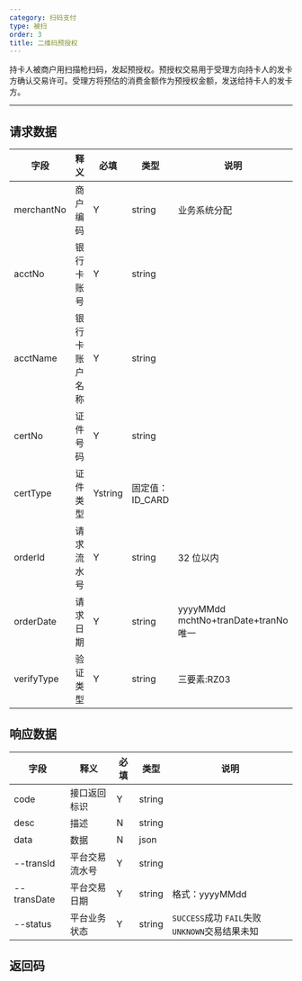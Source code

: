 ```yaml
---
category: 扫码支付
type: 被扫
order: 3
title: 二维码预授权
---
```


持卡人被商户用扫描枪扫码，发起预授权。预授权交易用于受理方向持卡人的发卡方确认交易许可。受理方将预估的消费金额作为预授权金额，发送给持卡人的发卡方。

---

## 请求数据

| 字段       | 释义           | 必填    | 类型            | 说明                                 |
| ---------- | -------------- | ------- | --------------- | ------------------------------------ |
| merchantNo | 商户编码       | Y       | string          | 业务系统分配                         |
| acctNo     | 银行卡账号     | Y       | string          |
| acctName   | 银行卡账户名称 | Y       | string          |
| certNo     | 证件号码       | Y       | string          |                                      |
| certType   | 证件类型       | Ystring | 固定值：ID_CARD |
| orderId    | 请求流水号     | Y       | string          | 32 位以内                            |
| orderDate  | 请求日期       | Y       | string          | yyyyMMdd mchtNo+tranDate+tranNo 唯一 |
| verifyType | 验证类型       | Y       | string          | 三要素:RZ03                          |

## 响应数据

| 字段        | 释义           | 必填 | 类型   | 说明                                           |
| ----------- | -------------- | ---- | ------ | ---------------------------------------------- |
| code        | 接口返回标识   | Y    | string |                                                |
| desc        | 描述           | N    | string |                                                |
| data        | 数据           | N    | json   |                                                |
| --transId   | 平台交易流水号 | Y    | string |                                                |
| --transDate | 平台交易日期   | Y    | string | 格式：yyyyMMdd                                 |
| --status    | 平台业务状态   | Y    | string | `SUCCESS`成功 `FAIL`失败 `UNKNOWN`交易结果未知 |

## 返回码
